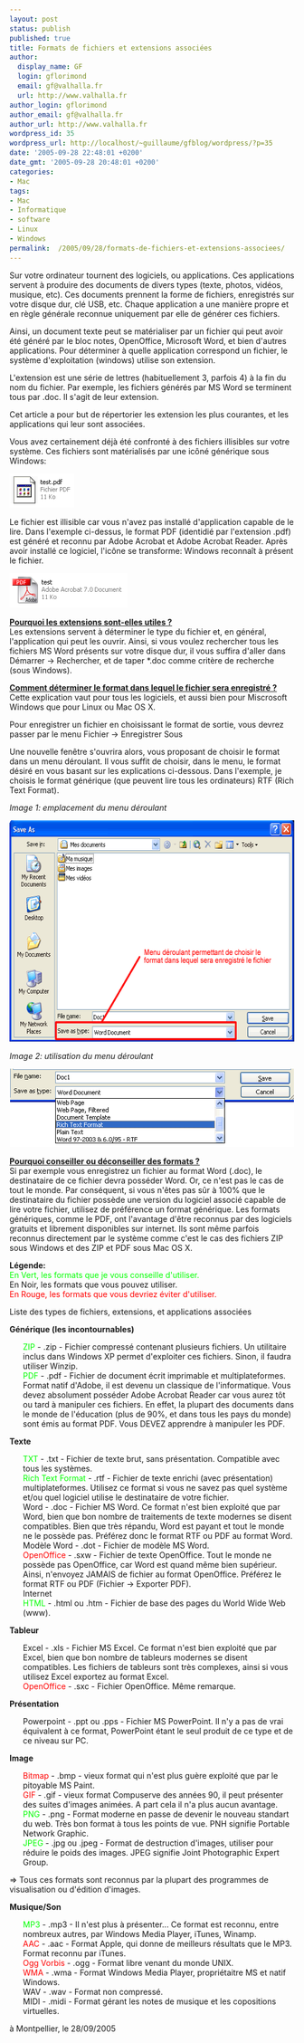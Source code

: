 ```yaml
---
layout: post
status: publish
published: true
title: Formats de fichiers et extensions associées
author:
  display_name: GF
  login: gflorimond
  email: gf@valhalla.fr
  url: http://www.valhalla.fr
author_login: gflorimond
author_email: gf@valhalla.fr
author_url: http://www.valhalla.fr
wordpress_id: 35
wordpress_url: http://localhost/~guillaume/gfblog/wordpress/?p=35
date: '2005-09-28 22:48:01 +0200'
date_gmt: '2005-09-28 20:48:01 +0200'
categories:
- Mac
tags:
- Mac
- Informatique
- software
- Linux
- Windows
permalink:  /2005/09/28/formats-de-fichiers-et-extensions-associees/
---
```

<p>Sur votre ordinateur tournent des logiciels, ou applications. Ces applications servent &agrave; produire des documents de divers types (texte, photos, vid&eacute;os, musique, etc). Ces documents prennent la forme de fichiers, enregistr&eacute;s sur votre disque dur, cl&eacute; USB, etc. Chaque application a une mani&egrave;re propre et en r&egrave;gle g&eacute;n&eacute;rale reconnue uniquement par elle de g&eacute;n&eacute;rer ces fichiers.</p>
<p>Ainsi, un document texte peut se mat&eacute;rialiser par un fichier qui peut avoir &eacute;t&eacute; g&eacute;n&eacute;r&eacute; par le bloc notes, OpenOffice, Microsoft Word, et bien d'autres applications. Pour d&eacute;terminer &agrave; quelle application correspond un fichier, le syst&egrave;me d'exploitation (windows) utilise son extension.</p>
<p>L'extension est une s&eacute;rie de lettres (habituellement 3, parfois 4) &agrave; la fin du nom du fichier. Par exemple, les fichiers g&eacute;n&eacute;r&eacute;s par MS Word se terminent tous par .doc. Il s'agit de leur extension.</p>
<p>Cet article a pour but de r&eacute;pertorier les extension les plus courantes, et les applications qui leur sont associ&eacute;es.</p>
<p>Vous avez certainement d&eacute;j&agrave; &eacute;t&eacute; confront&eacute; &agrave; des fichiers illisibles sur votre syst&egrave;me. Ces fichiers sont mat&eacute;rialis&eacute;s par une ic&ocirc;n&eacute; g&eacute;n&eacute;rique sous Windows:</p>
<p><img src="/public/posts/2005-09-28-formats/extensions1.png" width="114" height="60" /> </p>
<p>Le fichier est illisible car vous n'avez pas install&eacute; d'application capable de le lire. Dans l'exemple ci-dessus, le format PDF (identidi&eacute; par l'extension .pdf) est g&eacute;n&eacute;r&eacute; et reconnu par Adobe Acrobat et Adobe Acrobat Reader. Apr&egrave;s avoir install&eacute; ce logiciel, l'ic&ocirc;ne se transforme: Windows reconna&icirc;t &agrave; pr&eacute;sent le fichier.</p>
<p><img src="/public/posts/2005-09-28-formats/extensions2.png" width="209" height="61" /> </p>
<p><strong><u>Pourquoi les extensions sont-elles utiles ?</u></strong><br />
Les extensions servent &agrave; d&eacute;terminer le type du fichier et, en g&eacute;n&eacute;ral, l'application qui peut les ouvrir. Ainsi, si vous voulez rechercher tous les fichiers MS Word pr&eacute;sents sur votre disque dur, il vous suffira d'aller dans D&eacute;marrer -&gt; Rechercher, et de taper *.doc comme crit&egrave;re de recherche (sous Windows).</p>
<p><strong><u>Comment d&eacute;terminer le format dans lequel le fichier sera enregistr&eacute; ?</u></strong><br />
  Cette explication vaut pour tous les logiciels, et aussi bien pour Miscrosoft Windows que pour Linux ou Mac OS X.</p>
<p>Pour enregistrer un fichier en choisissant le format de sortie, vous devrez passer par le menu Fichier -&gt; Enregistrer Sous</p>
<p>Une nouvelle fen&ecirc;tre s'ouvrira alors, vous proposant de choisir le format dans un menu d&eacute;roulant. Il vous suffit de choisir, dans le menu, le format d&eacute;sir&eacute; en vous basant sur les explications ci-dessous. Dans l'exemple, je choisis le format g&eacute;n&eacute;rique (que peuvent lire tous les ordinateurs) RTF (Rich Text Format).</p>
<p><em>Image 1: emplacement du menu d&eacute;roulant</em></p>
<p align="center"><img src="/public/posts/2005-09-28-formats/format1.png" width="602" height="391" /> </p>
<p><em>Image 2: utilisation du menu d&eacute;roulant</em></p>
<p align="center"><img src="/public/posts/2005-09-28-formats/format2.png" width="502" height="138" /> </p>
<p><strong><u>Pourquoi conseiller ou d&eacute;conseiller des formats ?</u></strong><br />
  Si par exemple vous enregistrez un fichier au format Word (.doc), le destinataire de ce fichier devra poss&eacute;der Word. Or, ce n'est pas le cas de tout le monde. Par cons&eacute;quent, si vous n'&ecirc;tes pas s&ucirc;r &agrave; 100% que le destinataire du fichier poss&egrave;de une version du logiciel associ&eacute; capable de lire votre fichier, utilisez de pr&eacute;f&eacute;rence un format g&eacute;n&eacute;rique. Les formats g&eacute;n&eacute;riques, comme le PDF, ont l'avantage d'&ecirc;tre reconnus par des logiciels gratuits et librement disponibles sur internet. Ils sont m&ecirc;me parfois reconnus directement par le syst&egrave;me comme c'est le cas des fichiers ZIP sous Windows et des ZIP et PDF sous Mac OS X.</p>
<p><strong>L&eacute;gende:</strong><br />
  <span style="color: #00FF00">En Vert, les formats que je vous conseille d'utiliser.</span><br />
  En Noir, les formats que vous pouvez utiliser.<br />
  <span style="color: #FF0000">En Rouge, les formats que vous devriez &eacute;viter d'utiliser.</span></p>
<p>Liste des types de fichiers, extensions, et applications associ&eacute;es</p>
<p><strong>G&eacute;n&eacute;rique (les incontournables)</strong></p>
<ul style="list-style-type: none;">
<li><span style="color: #00FF00">ZIP</span> - .zip - Fichier compress&eacute; contenant plusieurs fichiers. Un utilitaire inclus dans Windows XP permet d'exploiter ces fichiers. Sinon, il faudra utiliser Winzip.
    </li>
<li><span style="color: #00FF00">PDF</span> - .pdf - Fichier de document &eacute;crit imprimable et multiplateformes. Format natif d'Adobe, il est devenu un classique de l'informatique. Vous devez absolument poss&eacute;der Adobe Acrobat Reader car vous aurez t&ocirc;t ou tard &agrave; manipuler ces fichiers. En effet, la plupart des documents dans le monde de l'&eacute;ducation (plus de 90%, et dans tous les pays du monde) sont &eacute;mis au format PDF. Vous DEVEZ apprendre &agrave; manipuler les PDF.</li>
</ul>
<p><strong>Texte</strong></p>
<ul style="list-style-type: none;">
<li><span style="color: #00FF00">TXT</span> - .txt - Fichier de texte brut, sans pr&eacute;sentation. Compatible avec tous les syst&egrave;mes.
    </li>
<li><span style="color: #00FF00">Rich Text Format</span> - .rtf - Fichier de texte enrichi (avec pr&eacute;sentation) multiplateformes. Utilisez ce format si vous ne savez pas quel syst&egrave;me et/ou quel logiciel utilise le destinataire de votre fichier.
    </li>
<li>Word - .doc - Fichier MS Word. Ce format n'est bien exploit&eacute; que par Word, bien que bon nombre de traitements de texte modernes se disent compatibles. Bien que tr&egrave;s r&eacute;pandu, Word est payant et tout le monde ne le poss&egrave;de pas. Pr&eacute;f&eacute;rez donc le format RTF ou PDF au format Word.
    </li>
<li>Mod&egrave;le Word - .dot - Fichier de mod&egrave;le MS Word.
    </li>
<li><span style="color: #FF0000">OpenOffice</span> - .sxw - Fichier de texte OpenOffice. Tout le monde ne poss&egrave;de pas OpenOffice, car Word est quand m&ecirc;me bien sup&eacute;rieur. Ainsi, n'envoyez JAMAIS de fichier au format OpenOffice. Pr&eacute;f&eacute;rez le format RTF ou PDF (Fichier -&gt; Exporter PDF). <br />
    Internet
    </li>
<li><span style="color: #00FF00">HTML</span> - .html ou .htm - Fichier de base des pages du World Wide Web (www).
    </li>
</ul>
<p><strong>Tableur</strong></p>
<ul style="list-style-type: none;">
<li>Excel - .xls - Fichier MS Excel. Ce format n'est bien exploit&eacute; que par Excel, bien que bon nombre de tableurs modernes se disent compatibles. Les fichiers de tableurs sont tr&egrave;s complexes, ainsi si vous utilisez Excel exportez au format Excel.
    </li>
<li><span style="color: #FF0000">OpenOffice</span> - .sxc - Fichier OpenOffice. M&ecirc;me remarque.</li>
</ul>
<p><strong>Pr&eacute;sentation</strong></p>
<ul style="list-style-type: none;">
<li>Powerpoint - .ppt ou .pps - Fichier MS PowerPoint. Il n'y a pas de vrai &eacute;quivalent &agrave; ce format, PowerPoint &eacute;tant le seul produit de ce type et de ce niveau sur PC.</li>
</ul>
<p><strong>Image</strong></p>
<ul style="list-style-type: none;">
<li><span style="color: #FF0000">Bitmap</span> - .bmp - vieux format qui n'est plus gu&egrave;re exploit&eacute; que par le pitoyable MS Paint.
    </li>
<li><span style="color: #FF0000">GIF</span> - .gif - vieux format Compuserve des ann&eacute;es 90, il peut pr&eacute;senter des suites d'images anim&eacute;es. A part cela il n'a plus aucun avantage.
    </li>
<li><span style="color: #00FF00">PNG</span> - .png - Format moderne en passe de devenir le nouveau standart du web. Tr&egrave;s bon format &agrave; tous les points de vue. PNH signifie Portable Network Graphic.
    </li>
<li><span style="color: #00FF00">JPEG</span> - .jpg ou .jpeg - Format de destruction d'images, utiliser pour r&eacute;duire le poids des images. JPEG signifie Joint Photographic Expert Group.</li>
</ul>
<p>=&gt; Tous ces formats sont reconnus par la plupart des programmes de visualisation ou d'&eacute;dition d'images. </p>
<p><strong>Musique/Son</strong></p>
<ul style="list-style-type: none;">
<li><span style="color: #00FF00">MP3</span> - .mp3 - Il n'est plus &agrave; pr&eacute;senter... Ce format est reconnu, entre nombreux autres, par Windows Media Player, iTunes, Winamp.
    </li>
<li><span style="color: #FF0000">AAC</span> - .aac - Format Apple, qui donne de meilleurs r&eacute;sultats que le MP3. Format reconnu par iTunes.
    </li>
<li><span style="color: #FF0000">Ogg Vorbis</span> - .ogg - Format libre venant du monde UNIX.
    </li>
<li><span style="color: #FF0000">WMA</span> - .wma - Format Windows Media Player, propri&eacute;taitre MS et natif Windows.
    </li>
<li>WAV - .wav - Format non compress&eacute;.
    </li>
<li>MIDI - .midi - Format g&eacute;rant les notes de musique et les copositions virtuelles.</li>
</ul>
<p>
à Montpellier, le 28/09/2005</p>
